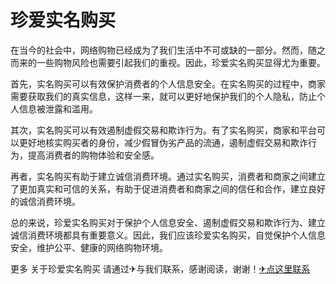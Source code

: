 # 珍爱实名购买

在当今的社会中，网络购物已经成为了我们生活中不可或缺的一部分。然而，随之而来的一些购物风险也需要引起我们的重视。因此，珍爱实名购买显得尤为重要。

首先，实名购买可以有效保护消费者的个人信息安全。在实名购买的过程中，商家需要获取我们的真实信息，这样一来，就可以更好地保护我们的个人隐私，防止个人信息被泄露和滥用。

其次，实名购买可以有效遏制虚假交易和欺诈行为。有了实名购买，商家和平台可以更好地核实购买者的身份，减少假冒伪劣产品的流通，遏制虚假交易和欺诈行为，提高消费者的购物体验和安全感。

再者，实名购买有助于建立诚信消费环境。通过实名购买，消费者和商家之间建立了更加真实和可信的关系，有助于促进消费者和商家之间的信任和合作，建立良好的诚信消费环境。

总的来说，珍爱实名购买对于保护个人信息安全、遏制虚假交易和欺诈行为、建立诚信消费环境都具有重要意义。因此，我们应该珍爱实名购买，自觉保护个人信息安全，维护公平、健康的网络购物环境。

更多 关于珍爱实名购买 请通过✈与我们联系，感谢阅读，谢谢！[✈点这里联系](https://abc.k02.cc)
